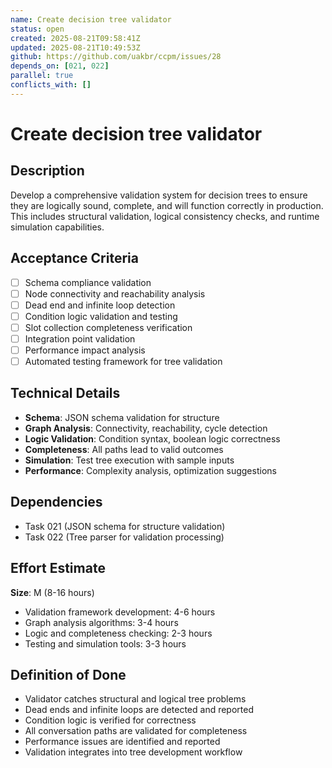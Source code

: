 ```yaml
---
name: Create decision tree validator
status: open
created: 2025-08-21T09:58:41Z
updated: 2025-08-21T10:49:53Z
github: https://github.com/uakbr/ccpm/issues/28
depends_on: [021, 022]
parallel: true
conflicts_with: []
---
```


# Create decision tree validator

## Description
Develop a comprehensive validation system for decision trees to ensure they are logically sound, complete, and will function correctly in production. This includes structural validation, logical consistency checks, and runtime simulation capabilities.

## Acceptance Criteria
- [ ] Schema compliance validation
- [ ] Node connectivity and reachability analysis
- [ ] Dead end and infinite loop detection
- [ ] Condition logic validation and testing
- [ ] Slot collection completeness verification
- [ ] Integration point validation
- [ ] Performance impact analysis
- [ ] Automated testing framework for tree validation

## Technical Details
- **Schema**: JSON schema validation for structure
- **Graph Analysis**: Connectivity, reachability, cycle detection
- **Logic Validation**: Condition syntax, boolean logic correctness
- **Completeness**: All paths lead to valid outcomes
- **Simulation**: Test tree execution with sample inputs
- **Performance**: Complexity analysis, optimization suggestions

## Dependencies
- Task 021 (JSON schema for structure validation)
- Task 022 (Tree parser for validation processing)

## Effort Estimate
**Size**: M (8-16 hours)
- Validation framework development: 4-6 hours
- Graph analysis algorithms: 3-4 hours
- Logic and completeness checking: 2-3 hours
- Testing and simulation tools: 3-3 hours

## Definition of Done
- Validator catches structural and logical tree problems
- Dead ends and infinite loops are detected and reported
- Condition logic is verified for correctness
- All conversation paths are validated for completeness
- Performance issues are identified and reported
- Validation integrates into tree development workflow

